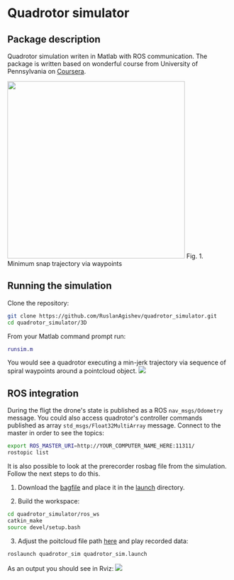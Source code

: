 # Quadrotor simulator

## Package description

Quadrotor simulation writen in Matlab with ROS communication.
The package is written based on wonderful course from University of Pennsylvania on [Coursera](https://www.coursera.org/lecture/robotics-flight/quadrotors-XguwZ).

<img src="https://github.com/RuslanAgishev/quadrotor_simulator/blob/master/figures/snap_traj3D.png" width=400/>
Fig. 1. Minimum snap trajectory via waypoints

## Running the simulation
Clone the repository:
```bash
git clone https://github.com/RuslanAgishev/quadrotor_simulator.git
cd quadrotor_simulator/3D
```
From your Matlab command prompt run:
```matlab
runsim.m
```
You would see a quadrotor executing a min-jerk trajectory via sequence of spiral waypoints around a pointcloud object.
<img src="https://github.com/RuslanAgishev/quadrotor_simulator/blob/ltu/figures/pointcloud_spiral.jpg" />

## ROS integration
During the fligt the drone's state is published as a ROS ```nav_msgs/Odometry``` message.
You could also access quadrotor's controller commands published as array ```std_msgs/Float32MultiArray``` message.
Connect to the master in order to see the topics:
```bash
export ROS_MASTER_URI=http://YOUR_COMPUTER_NAME_HERE:11311/
rostopic list
```
It is also possible to look at the prerecorder rosbag file from the simulation. Follow the next steps to do this.
1. Download the [bagfile](https://drive.google.com/open?id=1KsbR3y4up9cvxbdBU-nVwfyiaTgoTL7l) and place it in the
[launch](https://github.com/RuslanAgishev/quadrotor_simulator/tree/ltu/ros_ws/src/quadrotor_sim/launch) directory.

2. Build the workspace:
```bash
cd quadrotor_simulator/ros_ws
catkin_make
source devel/setup.bash
```
3. Adjust the poitcloud file path [here](https://github.com/RuslanAgishev/quadrotor_simulator/blob/ltu/ros_ws/src/quadrotor_sim/src/pc_publisher.py#L54) and play recorded data:
```bash
roslaunch quadrotor_sim quadrotor_sim.launch
```

As an output you should see in Rviz:
<img src="https://github.com/RuslanAgishev/quadrotor_simulator/blob/ltu/figures/spiral_rviz.png" />
